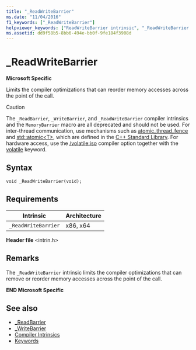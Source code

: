 ```yaml
---
title: "_ReadWriteBarrier"
ms.date: "11/04/2016"
f1_keywords: ["_ReadWriteBarrier"]
helpviewer_keywords: ["ReadWriteBarrier intrinsic", "_ReadWriteBarrier intrinsic"]
ms.assetid: dd9f58b5-8bb6-494e-bb0f-9fe184f3908d
---
```

# _ReadWriteBarrier

**Microsoft Specific**

Limits the compiler optimizations that can reorder memory accesses across the point of the call.

> [!CAUTION]
>  The `_ReadBarrier`, `_WriteBarrier`, and `_ReadWriteBarrier` compiler intrinsics and the `MemoryBarrier` macro are all deprecated and should not be used. For inter-thread communication, use mechanisms such as [atomic_thread_fence](../standard-library/atomic-functions.md#atomic_thread_fence) and [std::atomic\<T>](../standard-library/atomic.md), which are defined in the [C++ Standard Library](../standard-library/cpp-standard-library-reference.md). For hardware access, use the [/volatile:iso](../build/reference/volatile-volatile-keyword-interpretation.md) compiler option together with the [volatile](../cpp/volatile-cpp.md) keyword.

## Syntax

```
void _ReadWriteBarrier(void);
```

## Requirements

|Intrinsic|Architecture|
|---------------|------------------|
|`_ReadWriteBarrier`|x86, x64|

**Header file** \<intrin.h>

## Remarks

The `_ReadWriteBarrier` intrinsic limits the compiler optimizations that can remove or reorder memory accesses across the point of the call.

**END Microsoft Specific**

## See also

- [_ReadBarrier](../intrinsics/readbarrier.md)
- [_WriteBarrier](../intrinsics/writebarrier.md)
- [Compiler Intrinsics](../intrinsics/compiler-intrinsics.md)
- [Keywords](../cpp/keywords-cpp.md)

